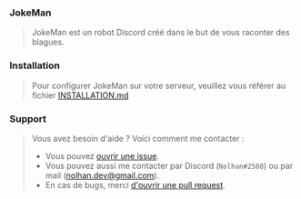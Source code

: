 ### JokeMan
> JokeMan est un robot Discord créé dans le but de vous raconter des blagues.

### Installation
> Pour configurer JokeMan sur votre serveur, veuillez vous référer au fichier [INSTALLATION.md](https://github.com/Nonolanlan1007/JokeMan/tree/master/INSTALLATION.md)

### Support
> Vous avez besoin d'aide ? Voici comment me contacter : 
> - Vous pouvez [ouvrir une issue](https://github.com/Nonolanlan1007/JokeMan/issues/new).
> - Vous pouvez aussi me contacter par Discord (`Nolhan#2508`) ou par mail (nolhan.dev@gmail.com).
> - En cas de bugs, merci [d'ouvrir une pull request]().